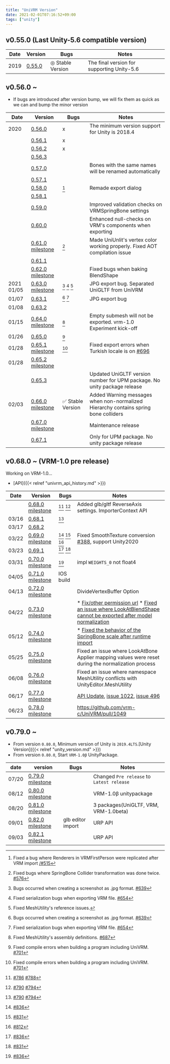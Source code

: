 ```yaml
---
title: "UniVRM Version"
date: 2021-02-01T07:16:52+09:00
tags: ["unity"]
---
```


## v0.55.0 (Last Unity-5.6 compatible version)

| Date | Version                                                       | Bugs             | Notes                                      |
|------|---------------------------------------------------------------|------------------|--------------------------------------------|
| 2019 | [0.55.0](http://github.com/vrm-c/UniVRM/releases/tag/v0.55.0) | ◎ Stable Version | The final version for supporting Unity-5.6 |

## v0.56.0 ~

* If bugs are introduced after version bump, we will fix them as quick as we can and bump the minor version

| Date       | Version                                                                                                                          | Bugs                   | Notes                                                                                             |
|------------|----------------------------------------------------------------------------------------------------------------------------------|------------------------|---------------------------------------------------------------------------------------------------|
| 2020       | [0.56.0](http://github.com/vrm-c/UniVRM/releases/tag/v0.56.0)                                                                    | x                      | The minimum version support for Unity is 2018.4                                                   |
|            | [0.56.1](http://github.com/vrm-c/UniVRM/releases/tag/v0.56.1)                                                                    | x                      |                                                                                                   |
|            | [0.56.2](http://github.com/vrm-c/UniVRM/releases/tag/v0.56.2)                                                                    | x                      |                                                                                                   |
|            | [0.56.3](http://github.com/vrm-c/UniVRM/releases/tag/v0.56.3)                                                                    |                        |                                                                                                   |
|            | [0.57.0](http://github.com/vrm-c/UniVRM/releases/tag/v0.57.0)                                                                    |                        | Bones with the same names will be renamed automatically                                           |
|            | [0.57.1](http://github.com/vrm-c/UniVRM/releases/tag/v0.57.1)                                                                    |                        |                                                                                                   |
|            | [0.58.0](http://github.com/vrm-c/UniVRM/releases/tag/v0.58.0)                                                                    | [^firstperson_import]  | Remade export dialog                                                                              |
|            | [0.58.1](http://github.com/vrm-c/UniVRM/releases/tag/v0.58.1)                                                                    |                        |                                                                                                   |
|            | [0.59.0](http://github.com/vrm-c/UniVRM/releases/tag/v0.59.0)                                                                    |                        | Improved validation checks on VRMSpringBone settings                                              |
|            | [0.60.0](http://github.com/vrm-c/UniVRM/releases/tag/v0.60.0)                                                                    |                        | Enhanced null-checks on VRM's components when exporting                                           |
|            | [0.61.0](http://github.com/vrm-c/UniVRM/releases/tag/v0.61.0) [milestone](https://github.com/vrm-c/UniVRM/milestone/20?closed=1) | [^springcollider]      | Made UniUnlit's vertex color working properly. Fixed AOT compilation issue                        |
|            | [0.61.1](http://github.com/vrm-c/UniVRM/releases/tag/v0.61.1)                                                                    |                        |                                                                                                   |
|            | [0.62.0](http://github.com/vrm-c/UniVRM/releases/tag/v0.62.0) [milestone](https://github.com/vrm-c/UniVRM/milestone/21?closed=1) |                        | Fixed bugs when baking BlendShape                                                                 |
| 2021 01/05 | [0.63.0](http://github.com/vrm-c/UniVRM/releases/tag/v0.63.0) [milestone](https://github.com/vrm-c/UniVRM/milestone/25?closed=1) | [^jpg] [^kwmap] [^upm] | JPG export bug. Separated UniGLTF from UniVRM                                                     |
| 01/07      | [0.63.1](http://github.com/vrm-c/UniVRM/releases/tag/v0.63.1)                                                                    | [^jpg] [^kwmap]        | JPG export bug                                                                                    |
| 01/08      | [0.63.2](http://github.com/vrm-c/UniVRM/releases/tag/v0.63.2)                                                                    |                        |                                                                                                   |
| 01/15      | [0.64.0](http://github.com/vrm-c/UniVRM/releases/tag/v0.64.0) [milestone](https://github.com/vrm-c/UniVRM/milestone/23?closed=1) | [^asmdef]              | Empty submesh will not be exported. vrm-1.0 Experiment kick-off                                   |
| 01/26      | [0.65.0](http://github.com/vrm-c/UniVRM/releases/tag/v0.65.0)                                                                    | [^build]               |                                                                                                   |
| 01/28      | [0.65.1](http://github.com/vrm-c/UniVRM/releases/tag/v0.65.1) [milestone](https://github.com/vrm-c/UniVRM/milestone/28?closed=1) | [^build]               | Fixed export errors when Turkish locale is on [\#696](https://github.com/vrm-c/UniVRM/issues/696) |
| 01/28      | [0.65.2](http://github.com/vrm-c/UniVRM/releases/tag/v0.65.2) [milestone](https://github.com/vrm-c/UniVRM/milestone/29?closed=1) |                        |                                                                                                   |
|            | [0.65.3](http://github.com/vrm-c/UniVRM/releases/tag/v0.65.3)                                                                    |                        | Updated UniGLTF version number for UPM package. No unity package release                          |
| 02/03      | [0.66.0](http://github.com/vrm-c/UniVRM/releases/tag/v0.66.0) [milestone](https://github.com/vrm-c/UniVRM/milestone/26?closed=1) | ✅ Stable Version       | Added Warning messages when non-normalized Hierarchy contains spring bone colliders               |
|            | [0.67.0](http://github.com/vrm-c/UniVRM/releases/tag/v0.67.0) [milestone](https://github.com/vrm-c/UniVRM/milestone/27?closed=1) |                        | Maintenance release                                                                               |
|            | [0.67.1](http://github.com/vrm-c/UniVRM/releases/tag/v0.67.1)                                                                    |                        | Only for UPM package. No unity package release                                                    |

## v0.68.0 ~ (VRM-1.0 pre release)

Working on VRM-1.0...

* [API]({{< relref "univrm_api_history.md" >}})

| Date  | Version                                                                                                                           | Bugs                                             | Notes                                                                                                                                                                                                   |
|-------|-----------------------------------------------------------------------------------------------------------------------------------|--------------------------------------------------|---------------------------------------------------------------------------------------------------------------------------------------------------------------------------------------------------------|
|       | [0.68.0](http://github.com/vrm-c/UniVRM/releases/tag/v0.68.0) [milestone](https://github.com/vrm-c/UniVRM/milestone/30?closed=1)  | [^material_import] [^import_bug]                 | Added glb/gltf ReverseAxis settings. ImporterContext API                                                                                                                                                |
| 03/16 | [0.68.1](http://github.com/vrm-c/UniVRM/releases/tag/v0.68.1)                                                                     | [^import_bug]                                    |                                                                                                                                                                                                         |
| 03/17 | [0.68.2](http://github.com/vrm-c/UniVRM/releases/tag/v0.68.2)                                                                     |                                                  |                                                                                                                                                                                                         |
| 03/22 | [0.69.0](http://github.com/vrm-c/UniVRM/releases/tag/v0.69.0) [milestone](https://github.com/vrm-c/UniVRM/milestone/31?closed=1)  | [^MetallicOcclusion] [^EncodeToPng] [^NotUnique] | Fixed SmoothTexture conversion [\#388](https://github.com/vrm-c/UniVRM/issues/388), support Unity2020                                                                                                   |
| 03/23 | [0.69.1](http://github.com/vrm-c/UniVRM/releases/tag/v0.69.1)                                                                     | [^MetallicOcclusion] [^EncodeToPng]              |                                                                                                                                                                                                         |
| 03/31 | [0.70.0](http://github.com/vrm-c/UniVRM/releases/tag/v0.70.0) [milestone](https://github.com/vrm-c/UniVRM/milestone/32?closed=1)  | [^MetallicOcclusion]                             | impl `WEIGHTS_0` not float4                                                                                                                                                                             |
| 04/05 | [0.71.0](http://github.com/vrm-c/UniVRM/releases/tag/v0.71.0) [milestone](https://github.com/vrm-c/UniVRM/milestone/33?closed=1)  | IOS build                                        |                                                                                                                                                                                                         |
| 04/13 | [0.72.0](http://github.com/vrm-c/UniVRM/releases/tag/v0.72.0) [milestone](https://github.com/vrm-c/UniVRM/milestone/34?closed=1)  |                                                  | DivideVertexBuffer Option                                                                                                                                                                               |
| 04/22 | [0.73.0](https://github.com/vrm-c/UniVRM/releases/tag/v0.73.0) [milestone](https://github.com/vrm-c/UniVRM/milestone/35?closed=1) |                                                  | * [Fix/other permission url](https://github.com/vrm-c/UniVRM/pull/897) * [Fixed an issue where LookAtBlendShape cannot be exported after model normalization](https://github.com/vrm-c/UniVRM/pull/894) |
| 05/12 | [0.74.0](https://github.com/vrm-c/UniVRM/releases/tag/v0.74.0) [milestone](https://github.com/vrm-c/UniVRM/milestone/36?closed=1) |                                                  | * [Fixed the behavior of the SpringBone scale after runtime import](https://github.com/vrm-c/UniVRM/issues/922)                                                                                         |
| 05/25 | [0.75.0](https://github.com/vrm-c/UniVRM/releases/tag/v0.75.0) [milestone](https://github.com/vrm-c/UniVRM/milestone/37?closed=1) |                                                  | Fixed an issue where LookAtBone Applier mapping values were reset during the normalization process                                                                                                      |
| 06/08 | [0.76.0](https://github.com/vrm-c/UniVRM/releases/tag/v0.76.0) [milestone](https://github.com/vrm-c/UniVRM/milestone/38?closed=1) |                                                  | Fixed an issue where namespace MeshUtility conflicts with UnityEditor.MeshUtility                                                                                                                       |
| 06/17 | [0.77.0](https://github.com/vrm-c/UniVRM/releases/tag/v0.77.0) [milestone](https://github.com/vrm-c/UniVRM/milestone/39?closed=1) |                                                  | [API Update](https://vrm.dev/en/docs/univrm/programming/univrm_api_history/), [issue 1022](https://github.com/vrm-c/UniVRM/issues/1022), [issue 496](https://github.com/vrm-c/UniVRM/issues/496)        |
| 06/23 | [0.78.0](https://github.com/vrm-c/UniVRM/releases/tag/v0.78.0) [milestone](https://github.com/vrm-c/UniVRM/milestone/40?closed=1) |                                                  | https://github.com/vrm-c/UniVRM/pull/1049                                                                                                                                                               |

## v0.79.0 ~

* From version `0.80.0`, Minimum version of Unity is `2019.4LTS`.[Unity Version]({{< relref "unity_version.md" >}})
* From version `0.80.0`, Start `VRM-1.0β` UnityPackage.

| date  | version                                                                                                                          | Bugs              | Notes                                     |
|-------|----------------------------------------------------------------------------------------------------------------------------------|-------------------|-------------------------------------------|
| 07/20 | [0.79.0](http://github.com/vrm-c/UniVRM/releases/tag/v0.79.0) [milestone](https://github.com/vrm-c/UniVRM/milestone/41?closed=1) |                   | Changed `Pre release` to `Latest release` |
| 08/12 | [0.80.0](http://github.com/vrm-c/UniVRM/releases/tag/v0.80.0) [milestone](https://github.com/vrm-c/UniVRM/milestone/42?closed=1) |                   | VRM-1.0β unitypackage                     |
| 08/20 | [0.81.0](http://github.com/vrm-c/UniVRM/releases/tag/v0.81.0) [milestone](https://github.com/vrm-c/UniVRM/milestone/43?closed=1) |                   | 3 packages(UniGLTF, VRM, VRM-1.0beta)     |
| 09/01 | [0.82.0](http://github.com/vrm-c/UniVRM/releases/tag/v0.82.0) [milestone](https://github.com/vrm-c/UniVRM/milestone/44?closed=1) | glb editor import | URP API                                   |
| 09/03 | [0.82.1](http://github.com/vrm-c/UniVRM/releases/tag/v0.82.1) [milestone](https://github.com/vrm-c/UniVRM/milestone/45?closed=1) |                   | URP API                                   |

[^springcollider]: Fixed bugs where SpringBone Collider transformation was done twice. [\#576](https://github.com/vrm-c/UniVRM/issues/576)
[^jpg]: Bugs occurred when creating a screenshot as .jpg format. [\#639](https://github.com/vrm-c/UniVRM/issues/639)
[^kwmap]: Fixed serialization bugs when exporting VRM file. [\#654](https://github.com/vrm-c/UniVRM/issues/654)
[^upm]: Fixed MeshUtility's reference issues.
[^asmdef]: Fixed MeshUtility's assembly definitions. [\#687](https://github.com/vrm-c/UniVRM/pull/687)
[^build]: Fixed compile errors when building a program including UniVRM. [\#701](https://github.com/vrm-c/UniVRM/issues/701)
[^firstperson_import]: Fixed a bug where Renderers in VRMFirstPerson were replicated after VRM import [/#515](https://github.com/vrm-c/UniVRM/issues/515)
[^material_import]: [\#786](https://github.com/vrm-c/UniVRM/issues/786) [\#788](https://github.com/vrm-c/UniVRM/issues/788)
[^import_bug]: [\#790](https://github.com/vrm-c/UniVRM/issues/790) [\#794](https://github.com/vrm-c/UniVRM/issues/794)
[^NotUnique]: [\#812](https://github.com/vrm-c/UniVRM/pull/812)
[^EncodeToPng]: [\#831](https://github.com/vrm-c/UniVRM/pull/831)
[^MetallicOcclusion]: [\#836](https://github.com/vrm-c/UniVRM/issues/836)
